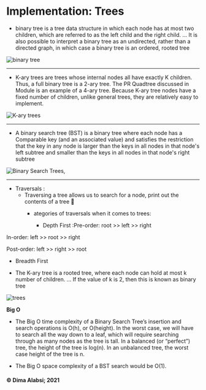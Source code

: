 # Implementation: Trees


* binary tree is a tree data structure in which each node has at most two children, which are referred to as the left child and the right child. ... It is also possible to interpret a binary tree as an undirected, rather than a directed graph, in which case a binary tree is an ordered, rooted tree

![binary tree](https://media.geeksforgeeks.org/wp-content/cdn-uploads/binary-tree-to-DLL.png)

-----------------------------------


*  K-ary trees are trees whose internal nodes all have exactly K children. Thus, a full binary tree is a 2-ary tree. The PR Quadtree discussed in Module <Spatial> is an example of a 4-ary tree. Because K-ary tree nodes have a fixed number of children, unlike general trees, they are relatively easy to implement.

![ K-ary trees](https://www.researchgate.net/profile/Stan-Zdonik/publication/220538512/figure/fig1/AS:394041536598031@1470958231917/Example-of-a-k-ary-tree-with-k-4.png)

---------------------

* A binary search tree (BST) is a binary tree where each node has a Comparable key (and an associated value) and satisfies the restriction that the key in any node is larger than the keys in all nodes in that node's left subtree and smaller than the keys in all nodes in that node's right subtree

![Binary Search Trees,](https://media.geeksforgeeks.org/wp-content/uploads/BSTSearch.png)



--------------------------------

* Traversals : 
   * Traversing a tree allows us to search for a node, print out the contents of a tree 📔
      * ategories of traversals when it comes to trees:

          * Depth First :Pre-order:
           root >> left >> right

In-order: left >> root >> right

Post-order: left >> right >> root
        
        
        
 * Breadth First
           

  * The K-ary tree is a rooted tree, where each node can hold at most k number of children. ... If the value of k is 2, then this is known as binary tree         

  ![trees](https://media.geeksforgeeks.org/wp-content/uploads/20200219144238/General-Tree-vs-Binary-Tree.png)


  **Big O**

* The Big O time complexity of a Binary Search Tree’s insertion and search operations is O(h), or O(height). In the worst case, we will have to search all the way down to a leaf, which will require searching through as many nodes as the tree is tall. In a balanced (or “perfect”) tree, the height of the tree is log(n). In an unbalanced tree, the worst case height of the tree is n.

* The Big O space complexity of a BST search would be O(1).


 #### &copy; Dima Alabsi; 2021
